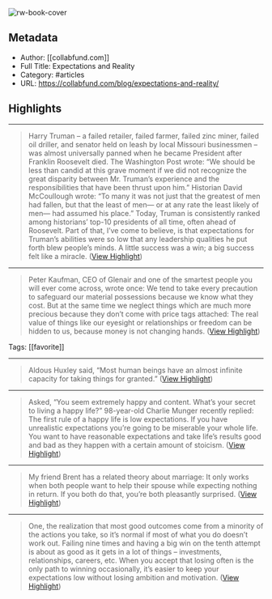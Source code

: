 ![rw-book-cover](https://readwise-assets.s3.amazonaws.com/static/images/article0.00998d930354.png)

## Metadata
- Author: [[collabfund.com]]
- Full Title: Expectations and Reality
- Category: #articles
- URL: https://collabfund.com/blog/expectations-and-reality/

## Highlights
***

> Harry Truman – a failed retailer, failed farmer, failed zinc miner, failed oil driller, and senator held on leash by local Missouri businessmen – was almost universally panned when he became President after Franklin Roosevelt died. The Washington Post wrote: “We should be less than candid at this grave moment if we did not recognize the great disparity between Mr. Truman’s experience and the responsibilities that have been thrust upon him.” Historian David McCoullough wrote: “To many it was not just that the greatest of men had fallen, but that the least of men— or at any rate the least likely of men— had assumed his place.” Today, Truman is consistently ranked among historians’ top-10 presidents of all time, often ahead of Roosevelt. Part of that, I’ve come to believe, is that expectations for Truman’s abilities were so low that any leadership qualities he put forth blew people’s minds. A little success was a win; a big success felt like a miracle. ([View Highlight](https://instapaper.com/read/1554725567/21313952))

***

> Peter Kaufman, CEO of Glenair and one of the smartest people you will ever come across, wrote once:
> We tend to take every precaution to safeguard our material possessions because we know what they cost. But at the same time we neglect things which are much more precious because they don’t come with price tags attached: The real value of things like our eyesight or relationships or freedom can be hidden to us, because money is not changing hands. ([View Highlight](https://instapaper.com/read/1554725567/21313956))

Tags: [[favorite]] 

***

> Aldous Huxley said, “Most human beings have an almost infinite capacity for taking things for granted.” ([View Highlight](https://instapaper.com/read/1554725567/21313961))

***

> Asked, “You seem extremely happy and content. What’s your secret to living a happy life?” 98-year-old Charlie Munger recently replied:
> The first rule of a happy life is low expectations. If you have unrealistic expectations you’re going to be miserable your whole life. You want to have reasonable expectations and take life’s results good and bad as they happen with a certain amount of stoicism. ([View Highlight](https://instapaper.com/read/1554725567/21313962))

***

> My friend Brent has a related theory about marriage: It only works when both people want to help their spouse while expecting nothing in return. If you both do that, you’re both pleasantly surprised. ([View Highlight](https://instapaper.com/read/1554725567/21313964))

***

> One, the realization that most good outcomes come from a minority of the actions you take, so it’s normal if most of what you do doesn’t work out. Failing nine times and having a big win on the tenth attempt is about as good as it gets in a lot of things – investments, relationships, careers, etc. When you accept that losing often is the only path to winning occasionally, it’s easier to keep your expectations low without losing ambition and motivation. ([View Highlight](https://instapaper.com/read/1554725567/21313969))

